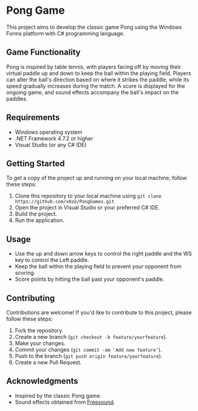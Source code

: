 # Pong Game

This project aims to develop the classic game Pong using the Windows Forms platform with C# programming language.

## Game Functionality

Pong is inspired by table tennis, with players facing off by moving their virtual paddle up and down to keep the ball within the playing field. Players can alter the ball's direction based on where it strikes the paddle, while its speed gradually increases during the match. A score is displayed for the ongoing game, and sound effects accompany the ball's impact on the paddles.

## Requirements

- Windows operating system
- .NET Framework 4.7.2 or higher
- Visual Studio (or any C# IDE)

## Getting Started

To get a copy of the project up and running on your local machine, follow these steps:

1. Clone this repository to your local machine using `git clone https://github.com/x0ze/PongGames.git`
2. Open the project in Visual Studio or your preferred C# IDE.
3. Build the project.
4. Run the application.

## Usage

- Use the up and down arrow keys to control the right paddle and the WS key to control the Left paddle.
- Keep the ball within the playing field to prevent your opponent from scoring.
- Score points by hitting the ball past your opponent's paddle.

## Contributing

Contributions are welcome! If you'd like to contribute to this project, please follow these steps:

1. Fork the repository.
2. Create a new branch (`git checkout -b feature/yourfeature`).
3. Make your changes.
4. Commit your changes (`git commit -am 'Add new feature'`).
5. Push to the branch (`git push origin feature/yourfeature`).
6. Create a new Pull Request.

## Acknowledgments

- Inspired by the classic Pong game.
- Sound effects obtained from [Freesound](https://freesound.org/).
